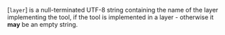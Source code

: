 [`layer`] is a null-terminated UTF-8 string containing the name of the
layer implementing the tool, if the tool is implemented in a layer -
otherwise it  **may**  be an empty string.